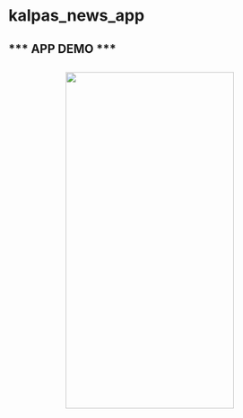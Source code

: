 # kalpas_news_app

<h2>*** APP DEMO ***<h2>

<p align="center"> <img src="assets/imgs/news.gif" height="600"  width="300" /></p>